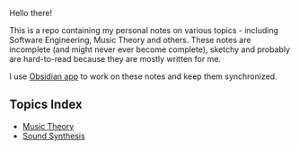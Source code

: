 Hello there!

This is a repo containing my personal notes on various topics - including Software Engineering, Music Theory and others. These notes are incomplete (and might never ever become complete), sketchy and probably are hard-to-read because they are mostly written for me. 

I use [Obsidian app](https://obsidian.md/) to work on these notes and keep them synchronized.

## Topics Index

- [Music Theory](Music%20Theory/Music%20Theory.md)
- [Sound Synthesis](Sound%20Synthesis/Sound%20Synthesis.md)

